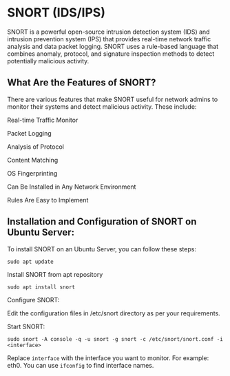 # SNORT (IDS/IPS)

SNORT is a powerful open-source intrusion detection system (IDS) and intrusion prevention system (IPS) that provides real-time network traffic analysis and data packet logging. SNORT uses a rule-based language that combines anomaly, protocol, and signature inspection methods to detect potentially malicious activity. 

## What Are the Features of SNORT?
There are various features that make SNORT useful for network admins to monitor their systems and detect malicious activity. These include:

Real-time Traffic Monitor

Packet Logging

Analysis of Protocol

Content Matching

OS Fingerprinting

Can Be Installed in Any Network Environment

Rules Are Easy to Implement

## Installation and Configuration of SNORT on Ubuntu Server:

To install SNORT on an Ubuntu Server, you can follow these steps:

```plaintext
sudo apt update
```
Install SNORT from apt repository

```plaintext
sudo apt install snort
```
Configure SNORT:

Edit the configuration files in /etc/snort directory as per your requirements.

Start SNORT:
```plaintext
sudo snort -A console -q -u snort -g snort -c /etc/snort/snort.conf -i <interface>
```

Replace `interface` with the interface you want to monitor. For example: eth0.
You can use `ifconfig` to find interface names.
